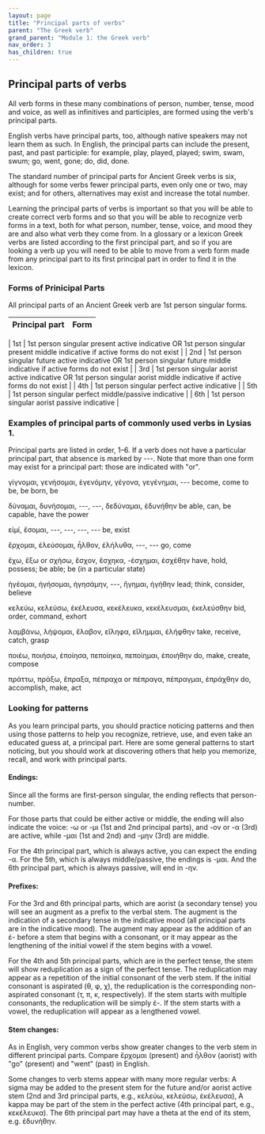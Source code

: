 ```yaml
---
layout: page
title: "Principal parts of verbs"
parent: "The Greek verb"
grand_parent: "Module 1: the Greek verb"
nav_order: 3
has_children: true
---
```



## Principal parts of verbs

All verb forms in these many combinations of person, number, tense, mood and voice, as well as infinitives and participles, are formed using the verb's principal parts. 

English verbs have principal parts, too, although native speakers may not learn them as such. In English, the principal parts can include the present, past, and past participle: for example, play, played, played; swim, swam, swum; go, went, gone; do, did, done. 

The standard number of principal parts for Ancient Greek verbs is six, although for some verbs fewer principal parts, even only one or two, may exist; and for others, alternatives may exist and increase the total number. 

Learning the principal parts of verbs is important so that you will be able to create correct verb forms and so that you will be able to recognize verb forms in a text, both for what person, number, tense, voice, and mood they are and also what verb they come from. In a glossary or a lexicon Greek verbs are listed according to the first principal part, and so if you are looking a verb up you will need to be able to move from a verb form made from any principal part to its first principal part in order to find it in the lexicon.

### Forms of Prinicipal Parts
All principal parts of an Ancient Greek verb are 1st person singular forms.

| Principal part | Form |
| --- | --- |

| 1st	|	1st person singular present active indicative OR 1st person singular present middle indicative if active forms do not exist |
| 2nd	|	1st person singular future active indicative OR 1st person singular future middle indicative if active forms do not exist |
| 3rd	|	1st person singular aorist active indicative OR 1st person singular aorist middle indicative if active forms do not exist |
| 4th	|	1st person singular perfect active indicative |
| 5th	|	1st person singular perfect middle/passive indicative |
| 6th	|	1st person singular aorist passive indicative |


### Examples of principal parts of commonly used verbs in Lysias 1. 
Principal parts are listed in order, 1–6. If a verb does not have a particular principal part, that absence is marked by ---. Note that more than one form may exist for a principal part: those are indicated with "or".

γίγνομαι, γενήσομαι, ἐγενόμην, γέγονα, γεγένημαι, --- become, come to be, be born, be

δύναμαι, δυνήσομαι, ---, ---, δεδύναμαι, ἐδυνήθην be able, can, be capable, have the power

εἰμί, ἔσομαι, ---, ---, ---, --- be, exist

ἔρχομαι, ἐλεύσομαι, ἦλθον, ἐλήλυθα, ---, --- go, come

ἔχω, ἕξω or σχήσω, ἔσχον, ἔσχηκα, -έσχημαι, ἐσχέθην have, hold, possess; be able; be (in a particular state)

ἡγέομαι, ἡγήσομαι, ἡγησάμην, ---, ἥγημαι, ἡγήθην lead; think, consider, believe

κελεύω, κελεύσω, ἐκέλευσα, κεκέλευκα, κεκέλευσμαι, ἐκελεύσθην bid, order, command, exhort 

λαμβάνω, λήψομαι, ἔλαβον, εἴληφα, εἴλημμαι, ἐλήφθην take, receive, catch, grasp

ποιέω, ποιήσω, ἐποίησα, πεποίηκα, πεποίημαι, ἐποιήθην do, make, create, compose

πράττω, πράξω, ἔπραξα, πέπραχα or πέπραγα, πέπραγμαι, ἐπράχθην do, accomplish, make, act



### Looking for patterns

As you learn principal parts, you should practice noticing patterns and then using those patterns to help you recognize, retrieve, use, and even take an educated guess at, a principal part. Here are some general patterns to start noticing, but you should work at discovering others that help you memorize, recall, and work with principal parts.


#### Endings: 
Since all the forms are first-person singular, the ending reflects that person-number. 

For those parts that could be either active or middle, the ending will also indicate the voice: -ω or -μι (1st and 2nd principal parts), and -ον or -α (3rd) are active, while -μαι (1st and 2nd) and -μην (3rd) are middle. 

For the 4th principal part, which is always active, you can expect the ending -α. 
For the 5th, which is always middle/passive, the endings is -μαι. 
And the 6th principal part, which is always passive, will end in -ην.  

#### Prefixes:
For the 3rd and 6th principal parts, which are aorist (a secondary tense) you will see an augment as a prefix to the verbal stem. The augment is the indication of a secondary tense in the indicative mood (all principal parts are in the indicative mood). The augment may appear as the addition of an ἐ- before a stem that begins with a consonant, or it may appear as the lengthening of the initial vowel if the stem begins with a vowel.

For the 4th and 5th principal parts, which are in the perfect tense, the stem will show reduplication as a sign of the perfect tense. The reduplication may appear as a repetition of the initial consonant of the verb stem. If the initial consonant is aspirated (θ, φ, χ), the reduplication is the corresponding non-aspirated consonant (τ, π, κ, respectively). If the stem starts with multiple consonants, the reduplication will be simply ἐ-. If the stem starts with a vowel, the reduplication will appear as a lengthened vowel.

#### Stem changes:
As in English, very common verbs show greater changes to the verb stem in different principal parts. Compare ἔρχομαι (present) and ἦλθον (aorist) with "go" (present) and "went" (past) in English.

Some changes to verb stems appear with many more regular verbs: 
A sigma may be added to the present stem for the future and/or aorist active stem (2nd and 3rd principal parts, e.g., κελεύω, κελεύσω, ἐκέλευσα), 
A kappa may be part of the stem in the perfect active (4th principal part, e.g., κεκέλευκα). 
The 6th principal part may have a theta at the end of its stem, e.g. ἐδυνήθην.
